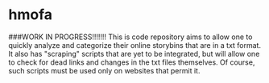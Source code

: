 # hmofa
###WORK IN PROGRESS!!!!!!!
This is code repository aims to allow one to quickly analyze and categorize their online
storybins that are in a txt format. It also has "scraping" scripts that are yet to be
integrated, but will allow one to check for dead links and changes in the txt files
themselves. Of course, such scripts must be used only on websites that permit it.
